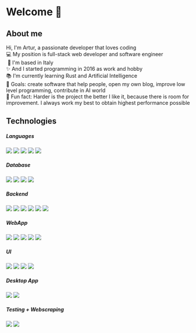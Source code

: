 # Welcome 👋

## About me

Hi, I'm Artur, a passionate developer that loves coding <br /> 
💻 My position is full-stack web developer and software engineer <br />
&nbsp;📍 I'm based in Italy <br />
✨ And I started programming in 2016 as work and hobby <br />
📚 I'm currently learning Rust and Artificial Intelligence<br />
🎯 Goals: create software that help people, open my own blog, improve low level programming, contribute in AI world <br />
🎲 Fun fact: Harder is the project the better I like it, because there is room for improvement. I always work my best to obtain highest performance possible

###

## Technologies

##### Languages

![](https://img.shields.io/badge/nodejs-339933?logo=node.js&logoColor=fff&style=for-the-badge)    ![](https://img.shields.io/badge/typescript-3178C6?logo=typescript&logoColor=fff&style=for-the-badge)   ![](https://img.shields.io/badge/python-3776AB?logo=python&logoColor=fff&style=for-the-badge)   ![](https://img.shields.io/badge/rust-d73824?logo=rust&logoColor=fff&style=for-the-badge)   ![](https://img.shields.io/badge/c_sharp-239128?logo=csharp&logoColor=fff&style=for-the-badge)

##### Database

![](https://img.shields.io/badge/mysql-4479A1?logo=mysql&logoColor=fff&style=for-the-badge)  ![](https://img.shields.io/badge/postgres-4169E1?logo=postgresql&logoColor=fff&style=for-the-badge)   ![](https://img.shields.io/badge/mongodb-47A248?logo=mongodb&logoColor=fff&style=for-the-badge)   ![](https://img.shields.io/badge/redis-DC382D?logo=redis&logoColor=fff&style=for-the-badge)

##### Backend

![](https://img.shields.io/badge/express-000000?logo=express&logoColor=fff&style=for-the-badge)   ![](https://img.shields.io/badge/apollo-311C87?logo=apollographql&logoColor=fff&style=for-the-badge)    ![](https://img.shields.io/badge/trpc-2596BE?logo=trpc&logoColor=fff&style=for-the-badge)   ![](https://img.shields.io/badge/knex-dd6225?style=for-the-badge)   ![](https://img.shields.io/badge/kysely-0057b7?style=for-the-badge)   ![](https://img.shields.io/badge/mikroorm-0c493e?style=for-the-badge)

##### WebApp

![](https://img.shields.io/badge/react-61DAFB?logo=react&logoColor=fff&style=for-the-badge)   ![](https://img.shields.io/badge/nextjs-000000?logo=next.js&logoColor=fff&style=for-the-badge)    ![](https://img.shields.io/badge/sveltekit-FF3E00?logo=svelte&logoColor=fff&style=for-the-badge)    ![](https://img.shields.io/badge/astro-FF5D01?logo=astro&logoColor=fff&style=for-the-badge)   ![](https://img.shields.io/badge/flask-000000?logo=flask&logoColor=fff&style=for-the-badge)

##### UI
![](https://img.shields.io/badge/materialui-007FFF?logo=mui&logoColor=fff&style=for-the-badge)    ![](https://img.shields.io/badge/chakraui-319795?logo=chakraui&logoColor=fff&style=for-the-badge)   ![](https://img.shields.io/badge/mantineui-339af0?logo=matomo&logoColor=fff&style=for-the-badge)    ![](https://img.shields.io/badge/tailwindcss-06B6D4?logo=tailwindcss&logoColor=fff&style=for-the-badge)

##### Desktop App

![](https://img.shields.io/badge/electron-47848F?logo=electron&logoColor=fff&style=for-the-badge)   ![](https://img.shields.io/badge/tauri-FFC131?logo=tauri&logoColor=fff&style=for-the-badge)


##### Testing + Webscraping

![](https://img.shields.io/badge/selenium-43B02A?logo=selenium&logoColor=fff&style=for-the-badge)   ![](https://img.shields.io/badge/puppeteer-40B5A4?logo=puppeteer&logoColor=fff&style=for-the-badge)

